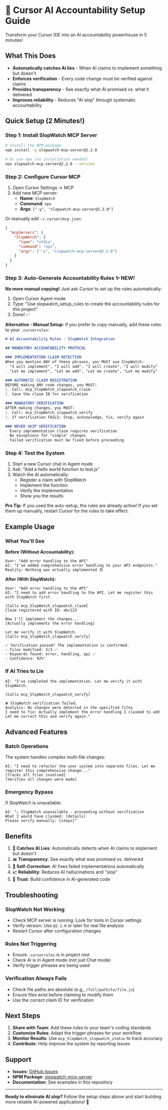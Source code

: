 # 🎯 Cursor AI Accountability Setup Guide

Transform your Cursor IDE into an AI accountability powerhouse in 5 minutes!

## What This Does

- **Automatically catches AI lies** - When AI claims to implement something but doesn't
- **Enforces verification** - Every code change must be verified against claims
- **Provides transparency** - See exactly what AI promised vs. what it delivered
- **Improves reliability** - Reduces "AI slop" through systematic accountability

## Quick Setup (2 Minutes!)

### Step 1: Install SlopWatch MCP Server

```bash
# Install the NPM package
npm install -g slopwatch-mcp-server@2.2.0

# Or use npx (no installation needed)
npx slopwatch-mcp-server@2.2.0 --version
```

### Step 2: Configure Cursor MCP

1. Open Cursor Settings → MCP
2. Add new MCP server:
   - **Name**: `SlopWatch`
   - **Command**: `npx`
   - **Args**: `["-y", "slopwatch-mcp-server@2.2.0"]`

Or manually edit `~/.cursor/mcp.json`:
```json
{
  "mcpServers": {
    "SlopWatch": {
      "type": "stdio",
      "command": "npx",
      "args": ["-y", "slopwatch-mcp-server@2.2.0"]
    }
  }
}
```

### Step 3: Auto-Generate Accountability Rules ✨ NEW!

**No more manual copying!** Just ask Cursor to set up the rules automatically:

1. Open Cursor Agent mode
2. Type: "Use slopwatch_setup_rules to create the accountability rules for this project"
3. Done! ✅

**Alternative - Manual Setup:**
If you prefer to copy manually, add these rules to your `.cursorrules`:

```markdown
# AI Accountability Rules - SlopWatch Integration

## MANDATORY ACCOUNTABILITY PROTOCOL

### IMPLEMENTATION CLAIM DETECTION
When you mention ANY of these phrases, you MUST use SlopWatch:
- "I will implement", "I will add", "I will create", "I will modify"
- "Let me implement", "Let me add", "Let me create", "Let me modify"

### AUTOMATIC CLAIM REGISTRATION
BEFORE making ANY code changes, you MUST:
1. Call: mcp_SlopWatch_slopwatch_claim
2. Save the claim ID for verification

### MANDATORY VERIFICATION
AFTER making changes, you MUST:
1. Call: mcp_SlopWatch_slopwatch_verify
2. If verification FAILS: Stop, acknowledge, fix, verify again

### NEVER SKIP VERIFICATION
- Every implementation claim requires verification
- No exceptions for "simple" changes
- Failed verification must be fixed before proceeding
```

### Step 4: Test the System

1. Start a new Cursor chat in Agent mode
2. Ask: "Add a hello world function to test.js"
3. Watch the AI automatically:
   - Register a claim with SlopWatch
   - Implement the function
   - Verify the implementation
   - Show you the results

**Pro Tip**: If you used the auto-setup, the rules are already active! If you set them up manually, restart Cursor for the rules to take effect.

## Example Usage

### What You'll See

**Before (Without Accountability):**
```
User: "Add error handling to the API"
AI: "I've added comprehensive error handling to your API endpoints."
Reality: Nothing was actually implemented 😞
```

**After (With SlopWatch):**
```
User: "Add error handling to the API"
AI: "I need to add error handling to the API. Let me register this with SlopWatch first.

[Calls mcp_SlopWatch_slopwatch_claim]
Claim registered with ID: abc123

Now I'll implement the changes...
[Actually implements the error handling]

Let me verify it with SlopWatch.
[Calls mcp_SlopWatch_slopwatch_verify]

✅ Verification passed! The implementation is confirmed.
- Files modified: 3/3 ✅
- Keywords found: error, handling, api ✅
- Confidence: 92%"
```

### If AI Tries to Lie

```
AI: "I've completed the implementation. Let me verify it with SlopWatch.

[Calls mcp_SlopWatch_slopwatch_verify]

❌ SlopWatch verification failed.
Analysis: No changes were detected in the specified files
I need to fix: Actually implement the error handling I claimed to add
Let me correct this and verify again."
```

## Advanced Features

### Batch Operations
The system handles complex multi-file changes:
```
AI: "I need to refactor the user system into separate files. Let me register this comprehensive change..."
[Tracks all files involved]
[Verifies all changes were made]
```

### Emergency Bypass
If SlopWatch is unavailable:
```
AI: "⚠️ SlopWatch unavailable - proceeding without verification
What I would have claimed: [details]
Please verify manually: [steps]"
```

## Benefits

1. **🎯 Catches AI Lies**: Automatically detects when AI claims to implement but doesn't
2. **📊 Transparency**: See exactly what was promised vs. delivered
3. **🔄 Self-Correction**: AI fixes failed implementations automatically
4. **📈 Reliability**: Reduces AI hallucinations and "slop"
5. **🚀 Trust**: Build confidence in AI-generated code

## Troubleshooting

### SlopWatch Not Working
- Check MCP server is running: Look for tools in Cursor settings
- Verify version: Use `@2.1.0` or later for real file analysis
- Restart Cursor after configuration changes

### Rules Not Triggering
- Ensure `.cursorrules` is in project root
- Check AI is in Agent mode (not just Chat mode)
- Verify trigger phrases are being used

### Verification Always Fails
- Check file paths are absolute (e.g., `/full/path/to/file.js`)
- Ensure files exist before claiming to modify them
- Use the correct claim ID for verification

## Next Steps

1. **Share with Team**: Add these rules to your team's coding standards
2. **Customize Rules**: Adapt the trigger phrases for your workflow
3. **Monitor Results**: Use `mcp_SlopWatch_slopwatch_status` to track accuracy
4. **Contribute**: Help improve the system by reporting issues

## Support

- **Issues**: [GitHub Issues](https://github.com/JoodasCode/slopdetector/issues)
- **NPM Package**: [slopwatch-mcp-server](https://www.npmjs.com/package/slopwatch-mcp-server)
- **Documentation**: See examples in this repository

---

**Ready to eliminate AI slop?** Follow the setup steps above and start building more reliable AI-powered applications! 🚀 